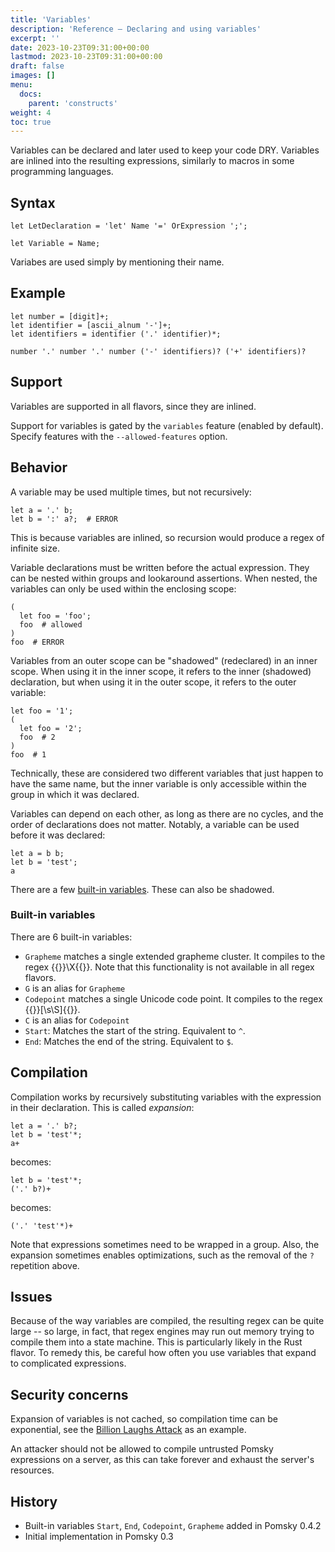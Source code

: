```yaml
---
title: 'Variables'
description: 'Reference – Declaring and using variables'
excerpt: ''
date: 2023-10-23T09:31:00+00:00
lastmod: 2023-10-23T09:31:00+00:00
draft: false
images: []
menu:
  docs:
    parent: 'constructs'
weight: 4
toc: true
---
```


Variables can be declared and later used to keep your code DRY. Variables are inlined into the
resulting expressions, similarly to macros in some programming languages.

## Syntax

```pomsky
let LetDeclaration = 'let' Name '=' OrExpression ';';

let Variable = Name;
```

Variabes are used simply by mentioning their name.

## Example

```pomsky
let number = [digit]+;
let identifier = [ascii_alnum '-']+;
let identifiers = identifier ('.' identifier)*;

number '.' number '.' number ('-' identifiers)? ('+' identifiers)?
```

## Support

Variables are supported in all flavors, since they are inlined.

Support for variables is gated by the `variables` feature (enabled by default). Specify features
with the `--allowed-features` option.

## Behavior

A variable may be used multiple times, but not recursively:

```pomsky
let a = '.' b;
let b = ':' a?;  # ERROR
```

This is because variables are inlined, so recursion would produce a regex of infinite size.

Variable declarations must be written before the actual expression. They can be nested within
groups and lookaround assertions. When nested, the variables can only be used within the enclosing
scope:

```pomsky
(
  let foo = 'foo';
  foo  # allowed
)
foo  # ERROR
```

Variables from an outer scope can be "shadowed" (redeclared) in an inner scope. When using it in the
inner scope, it refers to the inner (shadowed) declaration, but when using it in the outer scope,
it refers to the outer variable:

```pomsky
let foo = '1';
(
  let foo = '2';
  foo  # 2
)
foo  # 1
```

Technically, these are considered two different variables that just happen to have the same name,
but the inner variable is only accessible within the group in which it was declared.

Variables can depend on each other, as long as there are no cycles, and the order of declarations
does not matter. Notably, a variable can be used before it was declared:

```pomsky
let a = b b;
let b = 'test';
a
```

There are a few [built-in variables](/docs/reference/built-in-variables/). These can also be
shadowed.

### Built-in variables

There are 6 built-in variables:

- `Grapheme` matches a single extended grapheme cluster. It compiles to the regex
  {{<regexp>}}\X{{</regexp>}}.
  Note that this functionality is not available in all regex flavors.
- `G` is an alias for `Grapheme`
- `Codepoint` matches a single Unicode code point. It compiles to the regex
  {{<regexp>}}[\s\S]{{</regexp>}}.
- `C` is an alias for `Codepoint`
- `Start`: Matches the start of the string. Equivalent to `^`.
- `End`: Matches the end of the string. Equivalent to `$`.

## Compilation

Compilation works by recursively substituting variables with the expression in their declaration.
This is called _expansion_:

```pomsky
let a = '.' b?;
let b = 'test'*;
a+
```

becomes:

```pomsky
let b = 'test'*;
('.' b?)+
```

becomes:

```pomsky
('.' 'test'*)+
```

Note that expressions sometimes need to be wrapped in a group. Also, the expansion sometimes enables
optimizations, such as the removal of the `?` repetition above.

## Issues

Because of the way variables are compiled, the resulting regex can be quite large -- so large,
in fact, that regex engines may run out memory trying to compile them into a state machine. This
is particularly likely in the Rust flavor. To remedy this, be careful how often you use variables
that expand to complicated expressions.

## Security concerns

Expansion of variables is not cached, so compilation time can be exponential, see the
[Billion Laughs Attack](https://en.wikipedia.org/wiki/Billion_laughs_attack) as an example.

An attacker should not be allowed to compile untrusted Pomsky expressions on a server, as this can
take forever and exhaust the server's resources.

## History

- Built-in variables `Start`, `End`, `Codepoint`, `Grapheme` added in Pomsky 0.4.2
- Initial implementation in Pomsky 0.3
